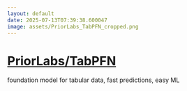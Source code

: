 ```yaml
---
layout: default
date: 2025-07-13T07:39:38.600047
image: assets/PriorLabs_TabPFN_cropped.png
---
```


# [PriorLabs/TabPFN](https://github.com/PriorLabs/TabPFN)

foundation model for tabular data, fast predictions, easy ML
